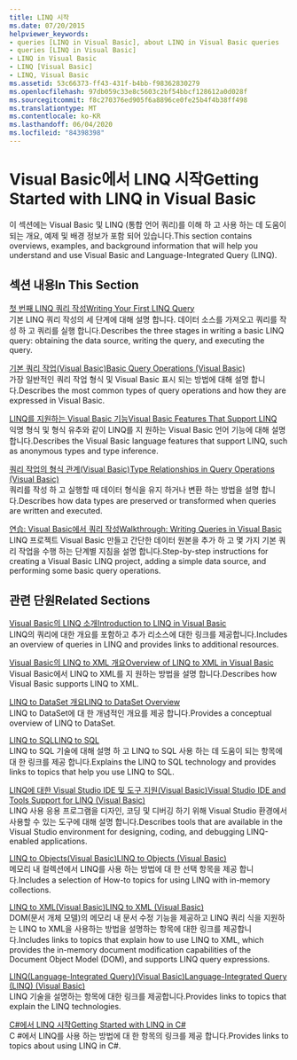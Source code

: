 ```yaml
---
title: LINQ 시작
ms.date: 07/20/2015
helpviewer_keywords:
- queries [LINQ in Visual Basic], about LINQ in Visual Basic queries
- queries [LINQ in Visual Basic]
- LINQ in Visual Basic
- LINQ [Visual Basic]
- LINQ, Visual Basic
ms.assetid: 53c66373-ff43-431f-b4bb-f98362830279
ms.openlocfilehash: 97db059c33e8c5603c2bf54bbcf128612a0d028f
ms.sourcegitcommit: f8c270376ed905f6a8896ce0fe25b4f4b38ff498
ms.translationtype: MT
ms.contentlocale: ko-KR
ms.lasthandoff: 06/04/2020
ms.locfileid: "84398398"
---
```

# <a name="getting-started-with-linq-in-visual-basic"></a><span data-ttu-id="5dc81-102">Visual Basic에서 LINQ 시작</span><span class="sxs-lookup"><span data-stu-id="5dc81-102">Getting Started with LINQ in Visual Basic</span></span>
<span data-ttu-id="5dc81-103">이 섹션에는 Visual Basic 및 LINQ (통합 언어 쿼리)를 이해 하 고 사용 하는 데 도움이 되는 개요, 예제 및 배경 정보가 포함 되어 있습니다.</span><span class="sxs-lookup"><span data-stu-id="5dc81-103">This section contains overviews, examples, and background information that will help you understand and use Visual Basic and Language-Integrated Query (LINQ).</span></span>  
  
## <a name="in-this-section"></a><span data-ttu-id="5dc81-104">섹션 내용</span><span class="sxs-lookup"><span data-stu-id="5dc81-104">In This Section</span></span>  
 [<span data-ttu-id="5dc81-105">첫 번째 LINQ 쿼리 작성</span><span class="sxs-lookup"><span data-stu-id="5dc81-105">Writing Your First LINQ Query</span></span>](writing-your-first-linq-query.md)  
 <span data-ttu-id="5dc81-106">기본 LINQ 쿼리 작성의 세 단계에 대해 설명 합니다. 데이터 소스를 가져오고 쿼리를 작성 하 고 쿼리를 실행 합니다.</span><span class="sxs-lookup"><span data-stu-id="5dc81-106">Describes the three stages in writing a basic LINQ query: obtaining the data source, writing the query, and executing the query.</span></span>  
  
 [<span data-ttu-id="5dc81-107">기본 쿼리 작업(Visual Basic)</span><span class="sxs-lookup"><span data-stu-id="5dc81-107">Basic Query Operations (Visual Basic)</span></span>](basic-query-operations.md)  
 <span data-ttu-id="5dc81-108">가장 일반적인 쿼리 작업 형식 및 Visual Basic 표시 되는 방법에 대해 설명 합니다.</span><span class="sxs-lookup"><span data-stu-id="5dc81-108">Describes the most common types of query operations and how they are expressed in Visual Basic.</span></span>  
  
 [<span data-ttu-id="5dc81-109">LINQ를 지원하는 Visual Basic 기능</span><span class="sxs-lookup"><span data-stu-id="5dc81-109">Visual Basic Features That Support LINQ</span></span>](features-that-support-linq.md)  
 <span data-ttu-id="5dc81-110">익명 형식 및 형식 유추와 같이 LINQ를 지 원하는 Visual Basic 언어 기능에 대해 설명 합니다.</span><span class="sxs-lookup"><span data-stu-id="5dc81-110">Describes the Visual Basic language features that support LINQ, such as anonymous types and type inference.</span></span>  
  
 [<span data-ttu-id="5dc81-111">쿼리 작업의 형식 관계(Visual Basic)</span><span class="sxs-lookup"><span data-stu-id="5dc81-111">Type Relationships in Query Operations (Visual Basic)</span></span>](type-relationships-in-query-operations.md)  
 <span data-ttu-id="5dc81-112">쿼리를 작성 하 고 실행할 때 데이터 형식을 유지 하거나 변환 하는 방법을 설명 합니다.</span><span class="sxs-lookup"><span data-stu-id="5dc81-112">Describes how data types are preserved or transformed when queries are written and executed.</span></span>  
  
 [<span data-ttu-id="5dc81-113">연습: Visual Basic에서 쿼리 작성</span><span class="sxs-lookup"><span data-stu-id="5dc81-113">Walkthrough: Writing Queries in Visual Basic</span></span>](walkthrough-writing-queries.md)  
 <span data-ttu-id="5dc81-114">LINQ 프로젝트 Visual Basic 만들고 간단한 데이터 원본을 추가 하 고 몇 가지 기본 쿼리 작업을 수행 하는 단계별 지침을 설명 합니다.</span><span class="sxs-lookup"><span data-stu-id="5dc81-114">Step-by-step instructions for creating a Visual Basic LINQ project, adding a simple data source, and performing some basic query operations.</span></span>  
  
## <a name="related-sections"></a><span data-ttu-id="5dc81-115">관련 단원</span><span class="sxs-lookup"><span data-stu-id="5dc81-115">Related Sections</span></span>  
 [<span data-ttu-id="5dc81-116">Visual Basic의 LINQ 소개</span><span class="sxs-lookup"><span data-stu-id="5dc81-116">Introduction to LINQ in Visual Basic</span></span>](../../language-features/linq/introduction-to-linq.md)  
 <span data-ttu-id="5dc81-117">LINQ의 쿼리에 대한 개요를 포함하고 추가 리소스에 대한 링크를 제공합니다.</span><span class="sxs-lookup"><span data-stu-id="5dc81-117">Includes an overview of queries in LINQ and provides links to additional resources.</span></span>  
  
 [<span data-ttu-id="5dc81-118">Visual Basic의 LINQ to XML 개요</span><span class="sxs-lookup"><span data-stu-id="5dc81-118">Overview of LINQ to XML in Visual Basic</span></span>](../../language-features/xml/overview-of-linq-to-xml.md)  
 <span data-ttu-id="5dc81-119">Visual Basic에서 LINQ to XML를 지 원하는 방법을 설명 합니다.</span><span class="sxs-lookup"><span data-stu-id="5dc81-119">Describes how Visual Basic supports LINQ to XML.</span></span>  
  
 [<span data-ttu-id="5dc81-120">LINQ to DataSet 개요</span><span class="sxs-lookup"><span data-stu-id="5dc81-120">LINQ to DataSet Overview</span></span>](../../../../framework/data/adonet/linq-to-dataset-overview.md)  
 <span data-ttu-id="5dc81-121">LINQ to DataSet에 대 한 개념적인 개요를 제공 합니다.</span><span class="sxs-lookup"><span data-stu-id="5dc81-121">Provides a conceptual overview of LINQ to DataSet.</span></span>  
  
 [<span data-ttu-id="5dc81-122">LINQ to SQL</span><span class="sxs-lookup"><span data-stu-id="5dc81-122">LINQ to SQL</span></span>](../../../../framework/data/adonet/sql/linq/index.md)  
 <span data-ttu-id="5dc81-123">LINQ to SQL 기술에 대해 설명 하 고 LINQ to SQL 사용 하는 데 도움이 되는 항목에 대 한 링크를 제공 합니다.</span><span class="sxs-lookup"><span data-stu-id="5dc81-123">Explains the LINQ to SQL technology and provides links to topics that help you use LINQ to SQL.</span></span>  
  
 [<span data-ttu-id="5dc81-124">LINQ에 대한 Visual Studio IDE 및 도구 지원(Visual Basic)</span><span class="sxs-lookup"><span data-stu-id="5dc81-124">Visual Studio IDE and Tools Support for LINQ (Visual Basic)</span></span>](visual-studio-ide-and-tools-support-for-linq.md)  
 <span data-ttu-id="5dc81-125">LINQ 사용 응용 프로그램을 디자인, 코딩 및 디버깅 하기 위해 Visual Studio 환경에서 사용할 수 있는 도구에 대해 설명 합니다.</span><span class="sxs-lookup"><span data-stu-id="5dc81-125">Describes tools that are available in the Visual Studio environment for designing, coding, and debugging LINQ-enabled applications.</span></span>  
  
 [<span data-ttu-id="5dc81-126">LINQ to Objects(Visual Basic)</span><span class="sxs-lookup"><span data-stu-id="5dc81-126">LINQ to Objects (Visual Basic)</span></span>](linq-to-objects.md)  
 <span data-ttu-id="5dc81-127">메모리 내 컬렉션에서 LINQ를 사용 하는 방법에 대 한 선택 항목을 제공 합니다.</span><span class="sxs-lookup"><span data-stu-id="5dc81-127">Includes a selection of How-to topics for using LINQ with in-memory collections.</span></span>  
  
 [<span data-ttu-id="5dc81-128">LINQ to XML(Visual Basic)</span><span class="sxs-lookup"><span data-stu-id="5dc81-128">LINQ to XML (Visual Basic)</span></span>](linq-to-xml.md)  
 <span data-ttu-id="5dc81-129">DOM(문서 개체 모델)의 메모리 내 문서 수정 기능을 제공하고 LINQ 쿼리 식을 지원하는 LINQ to XML을 사용하는 방법을 설명하는 항목에 대한 링크를 제공합니다.</span><span class="sxs-lookup"><span data-stu-id="5dc81-129">Includes links to topics that explain how to use LINQ to XML, which provides the in-memory document modification capabilities of the Document Object Model (DOM), and supports LINQ query expressions.</span></span>  
  
 [<span data-ttu-id="5dc81-130">LINQ(Language-Integrated Query)(Visual Basic)</span><span class="sxs-lookup"><span data-stu-id="5dc81-130">Language-Integrated Query (LINQ) (Visual Basic)</span></span>](index.md)  
 <span data-ttu-id="5dc81-131">LINQ 기술을 설명하는 항목에 대한 링크를 제공합니다.</span><span class="sxs-lookup"><span data-stu-id="5dc81-131">Provides links to topics that explain the LINQ technologies.</span></span>  
  
 [<span data-ttu-id="5dc81-132">C#에서 LINQ 시작</span><span class="sxs-lookup"><span data-stu-id="5dc81-132">Getting Started with LINQ in C#</span></span>](../../../../csharp/programming-guide/concepts/linq/index.md)  
 <span data-ttu-id="5dc81-133">C #에서 LINQ를 사용 하는 방법에 대 한 항목의 링크를 제공 합니다.</span><span class="sxs-lookup"><span data-stu-id="5dc81-133">Provides links to topics about using LINQ in C#.</span></span>
